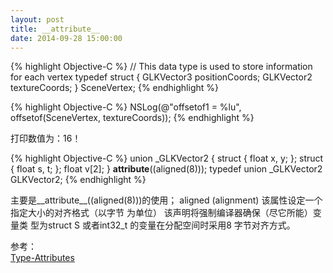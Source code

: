 ```yaml
---
layout: post
title: __attribute__
date: 2014-09-28 15:00:00
---
```

{% highlight Objective-C %}
// This data type is used to store information for each vertex
typedef struct {
   GLKVector3  positionCoords;
   GLKVector2  textureCoords;
}
SceneVertex;
{% endhighlight %}

{% highlight Objective-C %}
NSLog(@"offsetof1 = %lu", offsetof(SceneVertex, textureCoords));
{% endhighlight %}

打印数值为：16！

{% highlight Objective-C %}
union _GLKVector2
{
    struct { float x, y; };
    struct { float s, t; };
    float v[2];
} __attribute__((aligned(8)));
typedef union _GLKVector2 GLKVector2;
{% endhighlight %}

主要是__attribute__((aligned(8)))的使用；
aligned (alignment)
该属性设定一个指定大小的对齐格式（以字节 为单位）
该声明将强制编译器确保（尽它所能）变量类 型为struct S 或者int32_t 的变量在分配空间时采用8 字节对齐方式。

参考：<br/>
<a href="https://gcc.gnu.org/onlinedocs/gcc/Type-Attributes.html#Type-Attributes" rel="external nofollow" target="_blank" class="muted">Type-Attributes</a>